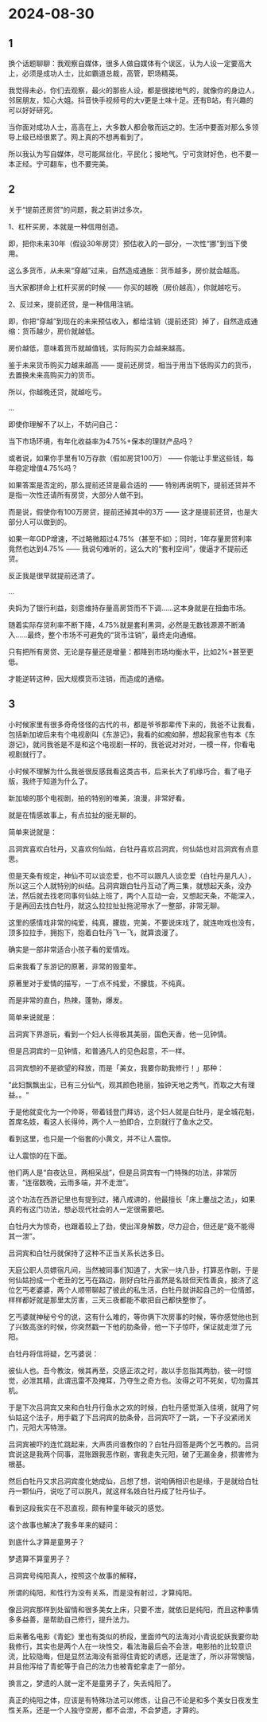 # 2024-08-30

## 1


换个话题聊聊：我观察自媒体，很多人做自媒体有个误区，认为人设一定要高大上，必须是成功人士，比如霸道总裁，高管，职场精英。

我觉得未必，你们去观察，最火的那些人设，都是很接地气的，就像你的身边人，邻居朋友，知心大姐。抖音快手视频号的大v更是土味十足。还有B站，有兴趣的可以好好研究。

当你面对成功人士，高高在上，大多数人都会敬而远之的。生活中要面对那么多领导上级已经很累了。网上真的不想再看到了。

所以我认为写自媒体，尽可能屌丝化，平民化；接地气。宁可贪财好色，也不要一本正经。宁可翻车，也不要完美。






## 2


关于“提前还房贷”的问题，我之前讲过多次。

1、杠杆买房，本就是一种信用创造。

即，把你未来30年（假设30年房贷）预估收入的一部分，一次性“挪”到当下使用。

这么多货币，从未来“穿越”过来，自然造成通胀：货币越多，房价就会越高。

当大家都拼命上杠杆买房的时候 —— 你买的越晚（房价越高），你就越吃亏。

2、反过来，提前还贷，是一种信用注销。

即，你把“穿越”到现在的未来预估收入，都给注销（提前还贷）掉了，自然造成通缩：货币越少，房价就越低。

房价越低，意味着货币就越值钱，实际购买力会越来越高。

鉴于未来货币购买力越来越高 —— 提前还房贷，相当于用当下低购买力的货币，去置换未来高购买力的货币。

所以，你越晚还贷，就越吃亏。

…

即使你理解不了以上，不妨问自己：

当下市场环境，有年化收益率为4.75%+保本的理财产品吗？

或者说，如果你手里有10万存款（假如房贷100万） —— 你能让手里这些钱，每年稳定增值4.75%吗？

如果答案是否定的，那么提前还贷是最合适的 —— 特别再说明下，提前还贷并不是指一次性还请所有房贷，大部分人做不到。

而是说，假使你有100万房贷，提前还掉其中的3万 —— 这才是提前还贷，也是大部分人可以做到的。

如果一年GDP增速，不过略微超过4.75%（甚至不如）；同时，1年存量房贷利率竟然也达到4.75% —— 我说句难听的，这么大的“套利空间”，傻逼才不提前还贷。

反正我是很早就提前还清了。

…

央妈为了银行利益，刻意维持存量高房贷而不下调……这本身就是在扭曲市场。

随着实际存贷利率不断下降，4.75%就是套利黑洞，必然是无数钱源源不断涌入……最终，整个市场不可避免的“货币注销”，最终走向通缩。 

只有把所有房贷、无论是存量还是增量：都降到市场均衡水平，比如2%+甚至更低。

才能逆转这种，因大规模货币注销，而造成的通缩。






## 3


小时候家里有很多奇奇怪怪的古代的书，都是爷爷那辈传下来的，我爸不让我看，包括新加坡后来有个电视剧叫《东游记》，我看的如痴如醉，想起我家也有本《东游记》，就问我爸是不是和这个电视剧一样的，我爸说对对对，一模一样，你看电视剧就行了。

小时候不理解为什么我爸很反感我看这类古书，后来长大了机缘巧合，看了电子版，我终于知道为什么了。

新加坡的那个电视剧，拍的特别的唯美，浪漫，非常好看。

就是在情感故事上，有点拉扯的挺无聊的。

简单来说就是：

吕洞宾喜欢白牡丹，又喜欢何仙姑，白牡丹喜欢吕洞宾，何仙姑也对吕洞宾有点意思。

但是天条有规定，神仙不可以谈恋爱，也不可以跟凡人谈恋爱（白牡丹是凡人），所以这三个人就特别的纠结。吕洞宾跟白牡丹互动了两三集，就想起天条，没办法，然后就去找老同事何仙姑上班了，两个人互动一会，又想起天条，不能深入，于是再回去找白牡丹，就这么拉拉扯扯拖泥带水了一整部，非常无聊。

这里的感情戏非常的纯爱，纯真，朦胧，完美，不要说床戏了，就连吻戏也没有，顶多拉拉手，拥抱下，抱着白牡丹飞一飞，就算浪漫了。

确实是一部非常适合小孩子看的爱情戏。

后来我看了东游记的原著，非常的毁童年。

原著里对于爱情的描写，一丁点不纯爱，不朦胧，不纯真。

而是非常的直白，热辣，蓬勃，爆发。

简单来说就是：

吕洞宾下界游玩，看到一个妇人长得极其美丽，国色天香，他一见钟情。

但是吕洞宾的一见钟情，和普通凡人的见色起意，不一样。

吕洞宾想的不是欲望的释放，而是「美女，我要你助我修行！」那种：

”此妇飘飘出尘，已有三分仙气，观其颜色艳丽，独钟天地之秀气，而取之大有理益。。“

于是他就变化为一个帅哥，带着钱登门拜访，这个妇人就是白牡丹，是全城花魁，首席名妓，看这人长得帅，两个人一拍即合，立刻就行了鱼水之交。

看到这里，也只是一个俗套的小黄文，并不让人震惊。

让人震惊的在下面。

他们两人是“自夜达旦，两相采战”，但是吕洞宾有一门特殊的功法，非常厉害，“连宿数晚，云雨多端，并不走泄”。

这个功法在西游记里也有提到过，猪八戒讲的，他最擅长「床上鏖战之法」，如果真的有这门功法，想必现代社会的人一定很需要吧。

白牡丹大为惊奇，也跟着较上了劲，使出浑身解数，尽力迎合，但还是“竟不能得其一泄”。

吕洞宾和白牡丹就保持了这种不正当关系长达多日。

天庭公职人员嫖宿凡间，当然被同事们知道了，大家一块八卦，打算恶作剧，于是何仙姑扮成一个老丑的乞丐在路边，刚好白牡丹虽然是名妓但天性善良，接济了这位乞丐老婆婆，两个人顺带聊起了彼此的私生活，白牡丹就讲起自己的一位情郎，样样都好就是那里太厉害，三天三夜都能不歇把自己都快整惨了。

乞丐婆就神秘兮兮的说，这有什么难的，等你俩下次房事的时候，等你感觉他也到了兴致高涨的时候，你突然戳一下他的肋条骨，他一下子惊吓，保证就走泄了元阳。

白牡丹将信将疑，乞丐婆说：

彼仙人也。吾今教汝，候其再至，交感正浓之时，故以手忽指其两肋，彼一时惊觉，必泄其精，此谓迅雷不及掩耳，乃夺生之奇方也。汝得之可不死矣，切勿露其机。

于是下次吕洞宾又来和白牡丹行鱼水之欢的时候，白牡丹感觉渐入佳境，就用了何仙姑这个法子，用手戳了下吕洞宾的肋条骨，吕洞宾吓了一跳，一下子没紧闭关门，元阳大泻特泄。

吕洞宾被吓的连忙跳起来，大声质问谁教你的？白牡丹回答是两个乞丐教的。吕洞宾说这是我两个同事，混账跟我恶作剧，害我走失元阳，破了无漏金身，损害修为根基。

然后白牡丹又求吕洞宾度化她成仙，吕想了想，说咱俩相识也是缘，于是就给白牡丹一颗仙丹，说吃了可以脱凡，就这样名妓白牡丹成了牡丹仙子。

看到这段我实在不忍直视，颇有种童年破灭的感觉。

这个故事也解决了我多年来的疑问：

到底什么才算是童男子？

梦遗算不算童男子？

吕洞宾号纯阳真人，按照这个故事的解释，

所谓的纯阳，和性行为没有关系，而是没有射过，才算纯阳。

像吕洞宾那样到处留情和很多美女上床，只要不泄，就依旧是纯阳，而且这种事情多多益善，是帮助自己修行，提升法力。

后来著名电影《青蛇》里也有类似的桥段，里面帅气的法海对小青说蛇妖我要你助我修行，其实也是两个人在一块性交，看法海最后会不会泄，电影拍的比较意识流，比较隐晦，但是显然法海没有抵得住青蛇的诱惑，还是泄了，所以非常懊恼，并且他泻给了青蛇等于自己的法力也被青蛇拿走了一部分。

换言之，梦遗的人就一定不是童男子了，失去纯阳了。

真正的纯阳之体，应该是有特殊功法可以修炼，让自己不论是和多个美女日夜发生性关系，还是一个人独守空房，都不会泄，不会梦遗，才算的。






